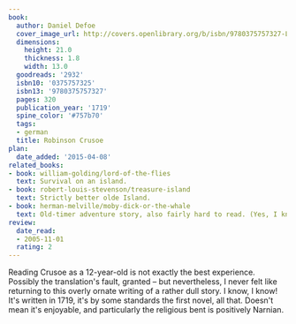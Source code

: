 ```yaml
---
book:
  author: Daniel Defoe
  cover_image_url: http://covers.openlibrary.org/b/isbn/9780375757327-L.jpg
  dimensions:
    height: 21.0
    thickness: 1.8
    width: 13.0
  goodreads: '2932'
  isbn10: '0375757325'
  isbn13: '9780375757327'
  pages: 320
  publication_year: '1719'
  spine_color: '#757b70'
  tags:
  - german
  title: Robinson Crusoe
plan:
  date_added: '2015-04-08'
related_books:
- book: william-golding/lord-of-the-flies
  text: Survival on an island.
- book: robert-louis-stevenson/treasure-island
  text: Strictly better olde Island.
- book: herman-melville/moby-dick-or-the-whale
  text: Old-timer adventure story, also fairly hard to read. (Yes, I know that there are centuries in between.)
review:
  date_read:
  - 2005-11-01
  rating: 2
---
```

Reading Crusoe as a 12-year-old is not exactly the best experience. Possibly the translation's fault, granted – but
nevertheless, I never felt like returning to this overly ornate writing of a rather dull story. I know, I know! It's
written in 1719, it's by some standards the first novel, all that. Doesn't mean it's enjoyable, and particularly the
religious bent is positively Narnian.
